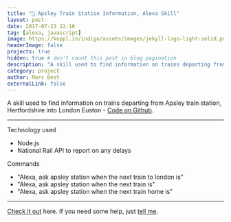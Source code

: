 ```yaml
---
title: "🚆 Apsley Train Station Information, Alexa Skill"
layout: post
date: 2017-07-23 22:10
tag: [alexa, javascript]
image: https://koppl.in/indigo/assets/images/jekyll-logo-light-solid.png
headerImage: false
projects: true
hidden: true # don't count this post in blog pagination
description: "A skill used to find information on trains departing from Apsley train station, Hertfordshire into London Euston"
category: project
author: Marc Best
externalLink: false
---
```


A skill used to find information on trains departing from Apsley train station, Hertfordshire into London Euston - [Code on Github](https://github.com/marcbest/alexa-apsley-train-station).

---

Technology used

- Node.js
- National Rail API to report on any delays

Commands

- "Alexa, ask apsley station when the next train to london is"
- "Alexa, ask apsley station when the next train is"
- "Alexa, ask apsley station when the next train home is"

---

[Check it out](https://www.amazon.co.uk/Marc-Best-Apsley-Station-Information/dp/B074BT29WB) here.
If you need some help, just [tell me](https://github.com/marcbest/alexa-apsley-train-station/issues).
